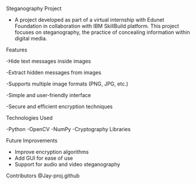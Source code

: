 Steganography Project

- A project developed as part of a virtual internship with Edunet Foundation in collaboration with IBM SkillBuild platform. This project focuses on steganography, the practice of concealing information within digital media.

Features

-Hide text messages inside images

-Extract hidden messages from images

-Supports multiple image formats (PNG, JPG, etc.)

-Simple and user-friendly interface

-Secure and efficient encryption techniques

Technologies Used

-Python
-OpenCV
-NumPy
-Cryptography Libraries

Future Improvements

- Improve encryption algorithms
- Add GUI for ease of use
- Support for audio and video steganography

Contributors
@Jay-proj.github
